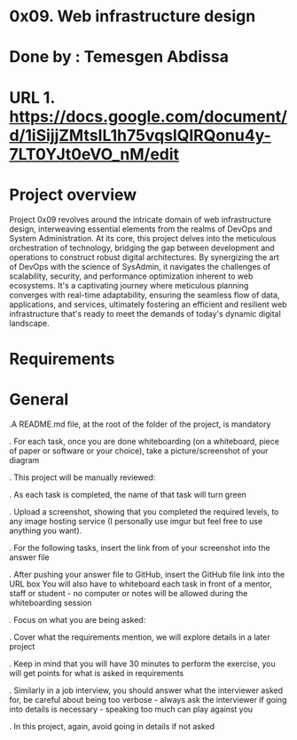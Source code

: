 # 0x09. Web infrastructure design
# Done by : Temesgen Abdissa
# URL 1. https://docs.google.com/document/d/1iSijjZMtsIL1h75vqslQIRQonu4y-7LT0YJt0eVO_nM/edit

# Project overview 
Project 0x09 revolves around the intricate domain of web infrastructure design, interweaving essential elements from the realms of DevOps and System Administration. At its core, this project delves into the meticulous orchestration of technology, bridging the gap between development and operations to construct robust digital architectures. By synergizing the art of DevOps with the science of SysAdmin, it navigates the challenges of scalability, security, and performance optimization inherent to web ecosystems. It's a captivating journey where meticulous planning converges with real-time adaptability, ensuring the seamless flow of data, applications, and services, ultimately fostering an efficient and resilient web infrastructure that's ready to meet the demands of today's dynamic digital landscape.
# Requirements
# General

.A README.md file, at the root of the folder of the project, is mandatory

. For each task, once you are done whiteboarding (on a whiteboard, piece of paper or software or your choice), take a picture/screenshot of your diagram

. This project will be manually reviewed:

. As each task is completed, the name of that task will turn green

. Upload a screenshot, showing that you completed the required levels, to any image hosting service (I personally use imgur but feel free to use anything you want).

. For the following tasks, insert the link from of your screenshot into the answer file

. After pushing your answer file to GitHub, insert the GitHub file link into the URL box
You will also have to whiteboard each task in front of a mentor, staff or student - no computer or notes will be allowed during the whiteboarding session

. Focus on what you are being asked:

. Cover what the requirements mention, we will explore details in a later project

. Keep in mind that you will have 30 minutes to perform the exercise, you will get points for what is asked in requirements

. Similarly in a job interview, you should answer what the interviewer asked for, be careful about being too verbose - always ask the interviewer if going into details 
is necessary - speaking too much can play against you

. In this project, again, avoid going in details if not asked





